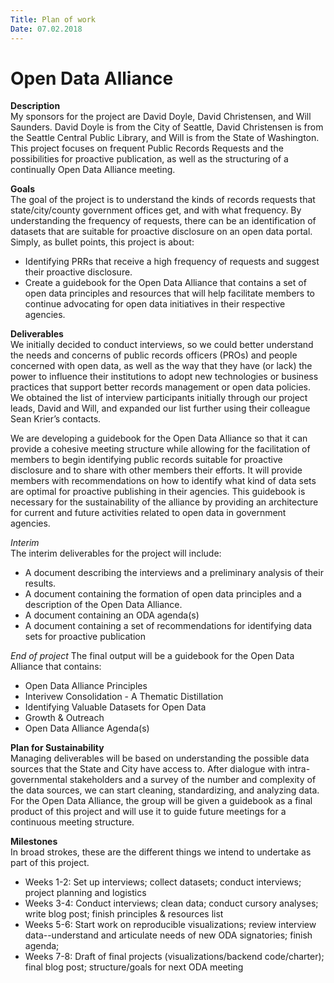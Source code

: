 ```yaml
---
Title: Plan of work
Date: 07.02.2018
---
```


# Open Data Alliance

**Description**   
My sponsors for the project are David Doyle, David Christensen, and Will Saunders. David Doyle is from the City of Seattle, David Christensen is from the Seattle Central Public Library, and Will is from the State of Washington. This project focuses on frequent Public Records Requests and the possibilities for proactive publication, as well as the structuring of a continually Open Data Alliance meeting. 

**Goals**     
The goal of the project is to understand the kinds of records requests that state/city/county government offices get, and with what frequency. By understanding the frequency of requests, there can be an identification of datasets that are suitable for proactive disclosure on an open data portal. 
Simply, as bullet points, this project is about:
-  Identifying PRRs that receive a high frequency of requests and suggest their proactive disclosure.
- Create a guidebook for the Open Data Alliance that contains a set of open data principles and resources that will help facilitate members to continue advocating for open data initiatives in their respective agencies.   

**Deliverables**    
We initially decided to conduct interviews, so we could better understand the needs and concerns of public records officers (PROs) and people concerned with open data, as well as the way that they have (or lack) the power to influence their institutions to adopt new technologies or business practices that support better records management or open data policies. We obtained the list of interview participants initially through our project leads, David and Will, and expanded our list further using their colleague Sean Krier’s contacts.

We are developing a guidebook for the Open Data Alliance so that it can provide a cohesive meeting structure while allowing for the facilitation of members to begin identifying public records suitable for proactive disclosure and to share with other members their efforts. It will provide members with recommendations on how to identify what kind of data sets are optimal for proactive publishing in their agencies. This guidebook is necessary for the sustainability of the alliance by providing an architecture for current and future activities related to open data in government agencies.

*Interim*     
The interim deliverables for the project will include:
-	A document describing the interviews and a preliminary analysis of their results. 
-	A document containing the formation of open data principles and a description of the Open Data Alliance. 
-	A document containing an ODA agenda(s)
-	A document containing a set of recommendations for identifying data sets for proactive publication 

*End of project*
The final output will be a guidebook for the Open Data Alliance that contains:
-	Open Data Alliance Principles
- Interivew Consolidation - A Thematic Distillation
- Identifying Valuable Datasets for Open Data
- Growth & Outreach
- Open Data Alliance Agenda(s)

**Plan for Sustainability**       
Managing deliverables will be based on understanding the possible data sources that the State and City have access to. After dialogue with intra-governmental stakeholders and a survey of the number and complexity of the data sources, we can start cleaning, standardizing, and analyzing data. For the Open Data Alliance, the group will be given a guidebook as a final product of this project and will use it to guide future meetings for a continuous meeting structure. 

**Milestones**    
In broad strokes, these are the different things we intend to undertake as part of this project.
- Weeks 1-2: Set up interviews; collect datasets; conduct interviews; project planning and logistics
- Weeks 3-4: Conduct interviews; clean data; conduct cursory analyses; write blog post; finish principles & resources list
- Weeks 5-6: Start work on reproducible visualizations; review interview data--understand and articulate needs of new ODA signatories; finish agenda; 
- Weeks 7-8: Draft of final projects (visualizations/backend code/charter); final blog post; structure/goals for next ODA meeting
